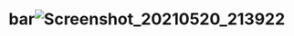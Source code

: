 # bar![Screenshot_20210520_213922](https://user-images.githubusercontent.com/32615956/119038913-fc69aa80-b9b3-11eb-9b5e-968192e13b02.png)
